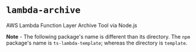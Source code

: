 # `lambda-archive` #

AWS Lambda Function Layer Archive Tool via Node.js

**Note** - The following package's name is different than its directory. The `npm` package's
name is `ts-lambda-template`; whereas the directory is `template`.
